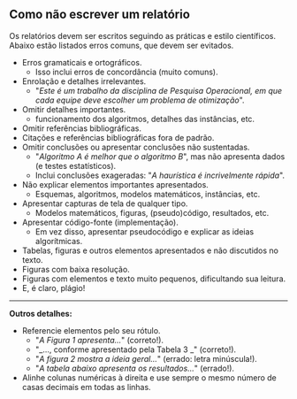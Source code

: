 ## Como não escrever um relatório

Os relatórios devem ser escritos seguindo as práticas e estilo científicos. Abaixo estão listados erros comuns, que devem ser evitados.

+ Erros gramaticais e ortográficos.
  + Isso inclui erros de concordância (muito comuns).
+ Enrolação e detalhes irrelevantes.
  + "_Este é um trabalho da disciplina de Pesquisa Operacional, em que cada equipe deve escolher um problema de otimização_".
+ Omitir detalhes importantes.
  + funcionamento dos algoritmos, detalhes das instâncias, etc.
+ Omitir referências bibliográficas.
+ Citações e referências bibliográficas fora de padrão.
+ Omitir conclusões ou apresentar conclusões não sustentadas.
  + "_Algoritmo A é melhor que o algoritmo B_", mas não apresenta dados (e testes estatísticos).
  + Inclui conclusões exageradas: "_A haurística é incrivelmente rápida_".
+ Não explicar elementos importantes apresentados.
  + Esquemas, algoritmos, modelos matemáticos, instâncias, etc.
+ Apresentar capturas de tela de qualquer tipo.
  + Modelos matemáticos, figuras, (pseudo)código, resultados, etc.
+ Apresentar código-fonte (implementação).
  + Em vez disso, apresentar pseudocódigo e explicar as ideias algorítmicas.
+ Tabelas, figuras e outros elementos apresentados e não discutidos no texto.
+ Figuras com baixa resolução.
+ Figuras com elementos e texto muito pequenos, dificultando sua leitura.
+ E, é claro, plágio!

***

**Outros detalhes:**
+ Referencie elementos pelo seu rótulo.
  + "_A Figura 1 apresenta..._" (correto!).
  + "_..., conforme apresentado pela Tabela 3 _" (correto!).
  + "_A figura 2 mostra a ideia geral..._" (errado: letra minúscula!).
  + "_A tabela abaixo apresenta os resultados..._" (errado!).
+ Alinhe colunas numéricas à direita e use sempre o mesmo número de casas decimais em todas as linhas.
